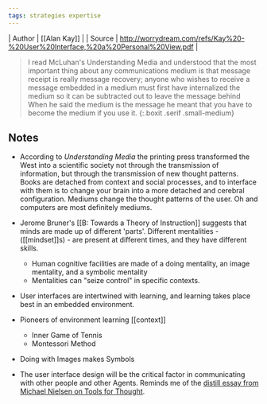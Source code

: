 ```yaml
---
tags: strategies expertise
---
```


| Author    |  [[Alan Kay]] | 
| Source | http://worrydream.com/refs/Kay%20-%20User%20Interface,%20a%20Personal%20View.pdf |


>I read McLuhan's Understanding Media and understood that the most important thing about any communications medium is that message receipt is really message recovery; anyone who wishes to receive a message embedded in a medium must first have internalized the medium so it can be subtracted out to leave the message behind When he said the medium is the message he meant that you have to become the medium if you use it. 
{:.boxit .serif .small-medium}

## Notes

- According to *Understanding Media* the printing press transformed the West into a scientific society not through the transmission of information, but through the transmission of new thought patterns. Books are detached from context and social processes, and to interface with them is to change your brain into a more detached and cerebral configuration. Mediums change the thought patterns of the user. Oh and computers are most definitely mediums.

- Jerome Bruner's [[B: Towards a Theory of Instruction]] suggests that minds are made up of different 'parts'. Different mentalities - ([[mindset]]s) - are present at different times, and they have different skills.
    - Human cognitive facilities are made of a doing mentality, an image mentality, and a symbolic mentality
    - Mentalities can "seize control" in specific contexts.

- User interfaces are intertwined with learning, and learning takes place best in an embedded environment.

- Pioneers of environment learning [[context]]
    - Inner Game of Tennis
    - Montessori Method

- Doing with Images makes Symbols

- The user interface design will be the critical factor in communicating with other people and other Agents. Reminds me of the [distill essay from Michael Nielsen on Tools for Thought](https://distill.pub/2017/aia/).
